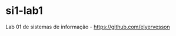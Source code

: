 ﻿si1-lab1
=================================

Lab 01 de sistemas de informação - https://github.com/elyervesson

